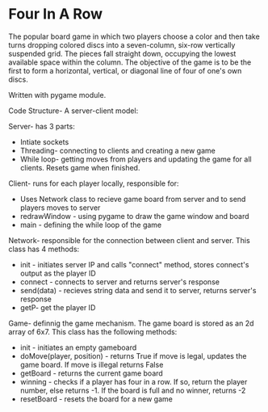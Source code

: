 # Four In A Row
The popular board game in which two players choose a color and then take turns dropping colored discs into a seven-column, six-row vertically suspended grid. The pieces fall straight down, occupying the lowest available space within the column. The objective of the game is to be the first to form a horizontal, vertical, or diagonal line of four of one's own discs.

Written with pygame module.

Code Structure- A server-client model:

Server- has 3 parts:
- Intiate sockets
- Threading- connecting to clients and creating a new game
- While loop- getting moves from players and updating the game for all clients. Resets game when finished.

Client- runs for each player locally, responsible for:
- Uses Network class to recieve game board from server and to send players moves to server
- redrawWindow - using pygame to draw the game window and board
- main - defining the while loop of the game


Network- responsible for the connection between client and server. This class has 4 methods:
- init - initiates server IP and calls "connect" method, stores connect's output as the player ID
- connect - connects to server and returns server's response
- send(data) - recieves string data and send it to server, returns server's response
- getP- get the player ID

Game- definnig the game mechanism. The game board is stored as an 2d array of 6x7. This class has the following methods:
- init - initiates an empty gameboard
- doMove(player, position) - returns True if move is legal, updates the game board. If move is illegal returns False
- getBoard - returns the current game board
- winning - checks if a player has four in a row. If so, return the player number, else returns -1. If the board is full and no winner, returns -2
- resetBoard - resets the board for a new game
